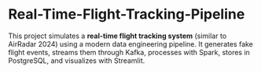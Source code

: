 # Real-Time-Flight-Tracking-Pipeline
This project simulates a **real-time flight tracking system** (similar to AirRadar 2024) using a modern data engineering pipeline.   It generates fake flight events, streams them through Kafka, processes with Spark, stores in PostgreSQL, and visualizes with Streamlit.
